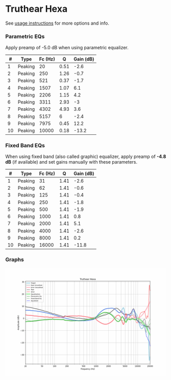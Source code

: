 # Truthear Hexa
See [usage instructions](https://github.com/jaakkopasanen/AutoEq#usage) for more options and info.

### Parametric EQs
Apply preamp of -5.0 dB when using parametric equalizer.

|   # | Type    |   Fc (Hz) |    Q |   Gain (dB) |
|-----|---------|-----------|------|-------------|
|   1 | Peaking |        20 | 0.51 |        -2.6 |
|   2 | Peaking |       250 | 1.26 |        -0.7 |
|   3 | Peaking |       521 | 0.37 |        -1.7 |
|   4 | Peaking |      1507 | 1.07 |         6.1 |
|   5 | Peaking |      2206 | 1.15 |         4.2 |
|   6 | Peaking |      3311 | 2.93 |        -3   |
|   7 | Peaking |      4302 | 4.93 |         3.6 |
|   8 | Peaking |      5157 | 6    |        -2.4 |
|   9 | Peaking |      7975 | 0.45 |        12.2 |
|  10 | Peaking |     10000 | 0.18 |       -13.2 |

### Fixed Band EQs
When using fixed band (also called graphic) equalizer, apply preamp of **-4.8 dB** (if available) and set gains manually with these parameters.

|   # | Type    |   Fc (Hz) |    Q |   Gain (dB) |
|-----|---------|-----------|------|-------------|
|   1 | Peaking |        31 | 1.41 |        -2.6 |
|   2 | Peaking |        62 | 1.41 |        -0.6 |
|   3 | Peaking |       125 | 1.41 |        -0.4 |
|   4 | Peaking |       250 | 1.41 |        -1.8 |
|   5 | Peaking |       500 | 1.41 |        -1.9 |
|   6 | Peaking |      1000 | 1.41 |         0.8 |
|   7 | Peaking |      2000 | 1.41 |         5.1 |
|   8 | Peaking |      4000 | 1.41 |        -2.6 |
|   9 | Peaking |      8000 | 1.41 |         0.2 |
|  10 | Peaking |     16000 | 1.41 |       -11.8 |

### Graphs
![](./Truthear%20Hexa.png)
